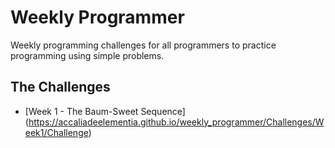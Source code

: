 # Weekly Programmer

Weekly programming challenges for all programmers to practice programming using simple problems.

## The Challenges
* [Week 1 - The Baum-Sweet Sequence] (https://accaliadeelementia.github.io/weekly_programmer/Challenges/Week1/Challenge)
